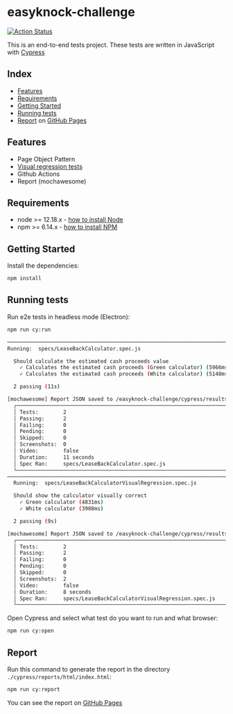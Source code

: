 # easyknock-challenge

[![Action Status](https://github.com/WarleyGabriel/easyknock-challenge/workflows/CI/badge.svg)](https://github.com/WarleyGabriel/easyknock-challenge/actions)

This is an end-to-end tests project. These tests are written in JavaScript with [Cypress](https://www.cypress.io/)

## Index

- [Features](#Features)
- [Requirements](#Requirements)
- [Getting Started](#Getting-Started)
- [Running tests](#Running-tests)
- [Report](#Report) on [GitHub Pages](https://warleygabriel.github.io/easyknock-challenge/)

## Features

- Page Object Pattern
- [Visual regression tests](https://github.com/meinaart/cypress-plugin-snapshots)
- Github Actions
- Report (mochawesome)

## Requirements

- node >= 12.18.x - [how to install Node](https://nodejs.org/en/download/)
- npm >= 6.14.x - [how to install NPM](https://www.npmjs.com/get-npm)

## Getting Started

Install the dependencies:

```bash
npm install
```

## Running tests

Run e2e tests in headless mode (Electron):

```bash
npm run cy:run
```

```bash
─────────────────────────────────────────────────────────────────────────────────────────────────
Running:  specs/LeaseBackCalculator.spec.js                                               (1 of 2)

  Should calculate the estimated cash proceeds value
    ✓ Calculates the estimated cash proceeds (Green calculator) (5966ms)
    ✓ Calculates the estimated cash proceeds (White calculator) (5148ms)

  2 passing (11s)

[mochawesome] Report JSON saved to /easyknock-challenge/cypress/results/json/mochawesome.json
  ┌─────────────────────────────────────────────────────────────────────────────────────────────┐
  │ Tests:        2                                                                             │
  │ Passing:      2                                                                             │
  │ Failing:      0                                                                             │
  │ Pending:      0                                                                             │
  │ Skipped:      0                                                                             │
  │ Screenshots:  0                                                                             │
  │ Video:        false                                                                         │
  │ Duration:     11 seconds                                                                    │
  │ Spec Ran:     specs/LeaseBackCalculator.spec.js                                             │
  └─────────────────────────────────────────────────────────────────────────────────────────────┘
─────────────────────────────────────────────────────────────────────────────────────────────────
  Running:  specs/LeaseBackCalculatorVisualRegression.spec.js                            (2 of 2)

  Should show the calculator visually correct
    ✓ Green calculator (4831ms)
    ✓ White calculator (3908ms)

  2 passing (9s)

[mochawesome] Report JSON saved to /easyknock-challenge/cypress/results/json/mochawesome_001.json
  ┌─────────────────────────────────────────────────────────────────────────────────────────────┐
  │ Tests:        2                                                                             │
  │ Passing:      2                                                                             │
  │ Failing:      0                                                                             │
  │ Pending:      0                                                                             │
  │ Skipped:      0                                                                             │
  │ Screenshots:  2                                                                             │
  │ Video:        false                                                                         │
  │ Duration:     8 seconds                                                                     │
  │ Spec Ran:     specs/LeaseBackCalculatorVisualRegression.spec.js                             │
  └─────────────────────────────────────────────────────────────────────────────────────────────┘
```

Open Cypress and select what test do you want to run and what browser:

```bash
npm run cy:open
```

## Report

Run this command to generate the report in the directory `./cypress/reports/html/index.html`:

```bash
npm run cy:report
```

You can see the report on [GitHub Pages](https://warleygabriel.github.io/easyknock-challenge/)

